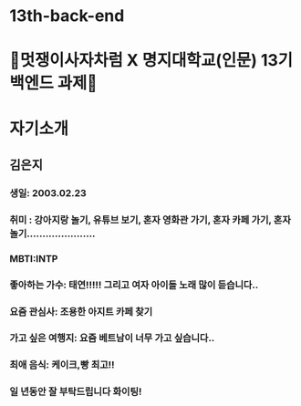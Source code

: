 # 13th-back-end

# 🦁멋쟁이사자차럼 X 명지대학교(인문) 13기 백엔드 과제🦁


# 자기소개

## 김은지

### 생일: 2003.02.23

### 취미 : 강아지랑 놀기, 유튜브 보기, 혼자 영화관 가기, 혼자 카페 가기, 혼자 놀기......................

### MBTI:INTP

### 좋아하는 가수: 태연!!!!! 그리고 여자 아이돌 노래 많이 듣습니다..

### 요즘 관심사: 조용한 아지트 카페 찾기

### 가고 싶은 여행지: 요즘 베트남이 너무 가고 싶습니다.. 

### 최애 음식: 케이크,빵 최고!!

### 일 년동안 잘 부탁드립니다 화이팅!